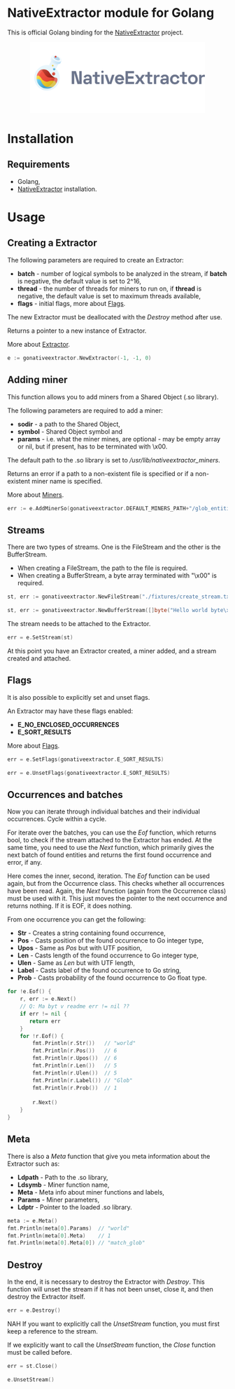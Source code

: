 # NativeExtractor module for Golang
This is official Golang binding for the [NativeExtractor](https://github.com/SpongeData-cz/nativeextractor) project.

<p align="center"><img src="https://raw.githubusercontent.com/SpongeData-cz/nativeextractor/main/logo.svg" width="400" /></p>

# Installation
## Requirements
* Golang,
* [NativeExtractor](https://github.com/SpongeData-cz/nativeextractor) installation.

# Usage
## Creating a Extractor
The following parameters are required to create an Extractor:
* **batch** - number of logical symbols to be analyzed in the stream, if **batch** is negative, the default value is set to 2^16,
* **thread** - the number of threads for miners to run on, if **thread** is negative, the default value is set to maximum threads available,
* **flags** - initial flags, more about [Flags](https://github.com/SpongeData-cz/nativeextractor#flags).

The new Extractor must be deallocated with the *Destroy* method after use.

Returns a pointer to a new instance of Extractor.

More about [Extractor](https://github.com/SpongeData-cz/nativeextractor#extractor).

```go
e := gonativeextractor.NewExtractor(-1, -1, 0)
```

## Adding miner


This function allows you to add miners from a Shared Object (.so library).

The following parameters are required to add a miner:
* **sodir** - a path to the Shared Object,
* **symbol** - Shared Object symbol and
* **params** - i.e. what the miner mines, are optional - may be empty array or nil, but if present, has to be terminated with \x00.

The default path to the .so library is set to */usr/lib/nativeextractor_miners*.

Returns an error if a path to a non-existent file is specified or if a non-existent miner name is specified.

More about [Miners](https://github.com/SpongeData-cz/nativeextractor#miners).

```go
err := e.AddMinerSo(gonativeextractor.DEFAULT_MINERS_PATH+"/glob_entities.so", "match_glob", []byte("world\x00"))
```

## Streams
There are two types of streams. One is the FileStream and the other is the BufferStream. 
* When creating a FileStream, the path to the file is required.
* When creating a BufferStream, a byte array terminated with "\x00" is required.

```go
st, err := gonativeextractor.NewFileStream("./fixtures/create_stream.txt")
```
```go
st, err := gonativeextractor.NewBufferStream([]byte("Hello world byte\x00"))
```


The stream needs to be attached to the Extractor.

```go
err = e.SetStream(st)
```

At this point you have an Extractor created, a miner added, and a stream created and attached.

## Flags
It is also possible to explicitly set and unset flags.

An Extractor may have these flags enabled:
* **E_NO_ENCLOSED_OCCURRENCES**
* **E_SORT_RESULTS**

More about [Flags](https://github.com/SpongeData-cz/nativeextractor#flags).

```go
err = e.SetFlags(gonativeextractor.E_SORT_RESULTS)
```
```go
err = e.UnsetFlags(gonativeextractor.E_SORT_RESULTS)
```

## Occurrences and batches
Now you can iterate through individual batches and their individual occurrences. Cycle within a cycle.

For iterate over the batches, you can use the *Eof* function, which returns bool, to check if the stream attached to the Extractor has ended. At the same time, you need to use the *Next* function, which primarily gives the next batch of found entities and returns the first found occurrence and error, if any.

Here comes the inner, second, iteration.
The *Eof* function can be used again, but from the Occurrence class. This checks whether all occurrences have been read.
Again, the *Next* function (again from the Occurrence class) must be used with it. This just moves the pointer to the next occurrence and returns nothing. If it is EOF, it does nothing.

From one occurrence you can get the following:
* **Str** - Creates a string containing found occurrence,
* **Pos** - Casts position of the found occurrence to Go integer type,
* **Upos** - Same as *Pos* but with UTF position,
* **Len** - Casts length of the found occurrence to Go integer type,
* **Ulen** - Same as *Len* but with UTF length,
* **Label** - Casts label of the found occurrence to Go string,
* **Prob** - Casts probability of the found occurrence to Go float type.

```go
for !e.Eof() {
    r, err := e.Next()
    // Q: Ma byt v readme err != nil ??
    if err != nil {
       return err
    }
    for !r.Eof() {
        fmt.Println(r.Str())   // "world"
        fmt.Println(r.Pos())   // 6
        fmt.Println(r.Upos())  // 6
        fmt.Println(r.Len())   // 5
        fmt.Println(r.Ulen())  // 5
        fmt.Println(r.Label()) // "Glob"
        fmt.Println(r.Prob())  // 1

        r.Next()
    }
}

```

## Meta
There is also a *Meta* function that give you meta information about the Extractor such as:
* **Ldpath** - Path to the .so library,
* **Ldsymb** - Miner function name,
* **Meta** - Meta info about miner functions and labels,
* **Params** - Miner parameters,
* **Ldptr** - Pointer to the loaded .so library.

```go
meta := e.Meta()
fmt.Println(meta[0].Params)  // "world"
fmt.Println(meta[0].Meta)    // 1
fmt.Println(meta[0].Meta[0]) // "match_glob"
```

## Destroy
In the end, it is necessary to destroy the Extractor with *Destroy*. This function will unset the stream if it has not been unset, close it, and then destroy the Extractor itself.

```go
err = e.Destroy() 
```

NAH
If you want to explicitly call the *UnsetStream* function, you must first keep a reference to the stream.


If we explicitly want to call the *UnsetStream* function, the *Close* function must be called before.

```go
err = st.Close()
```
```go
e.UnsetStream()
```

<!-- Stream je potreba zavrit pred unsetnutim -->